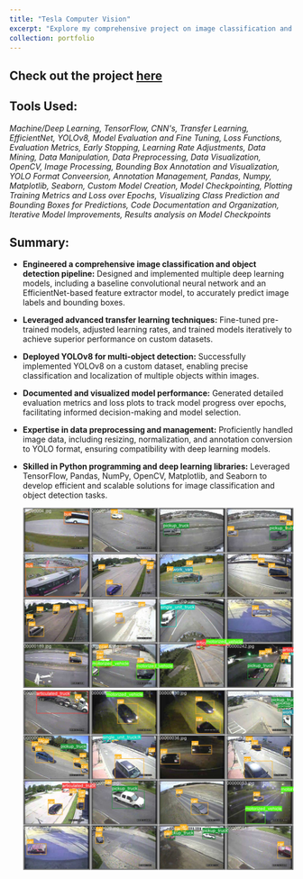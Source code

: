```yaml
---
title: "Tesla Computer Vision"
excerpt: "Explore my comprehensive project on image classification and object detection, featuring advanced model training with EfficientNet and YOLOv8 for accurate bounding box predictions."
collection: portfolio
---
```


## Check out the project [here]()
## Tools Used:
*Machine/Deep Learning, TensorFlow, CNN's, Transfer Learning, EfficientNet, YOLOv8, Model Evaluation and Fine Tuning, Loss Functions, Evaluation Metrics, Early Stopping, Learning Rate Adjustments, Data Mining, Data Manipulation, Data Preprocessing, Data Visualization, OpenCV, Image Processing, Bounding Box Annotation and Visualization, YOLO Format Conveersion, Annotation Management, Pandas, Numpy, Matplotlib, Seaborn, Custom Model Creation, Model Checkpointing, Plotting Training Metrics and Loss over Epochs, Visualizing Class Prediction and Bounding Boxes for Predictions, Code Documentation and Organization, Iterative Model Improvements, Results analysis on Model Checkpoints*
## Summary:
- **Engineered a comprehensive image classification and object detection pipeline:**
  Designed and implemented multiple deep learning models, including a baseline convolutional neural network and an EfficientNet-based feature extractor model, to accurately predict image labels and bounding boxes.
  
- **Leveraged advanced transfer learning techniques:**
  Fine-tuned pre-trained models, adjusted learning rates, and trained models iteratively to achieve superior performance on custom datasets.
  
- **Deployed YOLOv8 for multi-object detection:**
  Successfully implemented YOLOv8 on a custom dataset, enabling precise classification and localization of multiple objects within images.
  
- **Documented and visualized model performance:**
  Generated detailed evaluation metrics and loss plots to track model progress over epochs, facilitating informed decision-making and model selection.
  
- **Expertise in data preprocessing and management:**
Proficiently handled image data, including resizing, normalization, and annotation conversion to YOLO format, ensuring compatibility with deep learning models.

- **Skilled in Python programming and deep learning libraries:**
  Leveraged TensorFlow, Pandas, NumPy, OpenCV, Matplotlib, and Seaborn to develop efficient and scalable solutions for image classification and object detection tasks.

  ![Yolo 1](../images/val_batch0_labels.jpg)
  ![Yolo 2](../images/val_batch1_labels.jpg)
